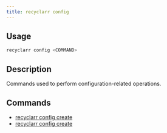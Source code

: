 ```yaml
---
title: recyclarr config
---
```


## Usage

```js
recyclarr config <COMMAND>
```

## Description

Commands used to perform configuration-related operations.

## Commands

- [recyclarr config create](config-create.md)
- [recyclarr config create](config-list.md)
